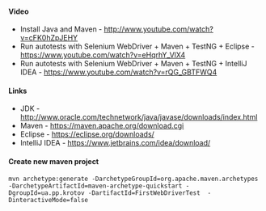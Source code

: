 #### Video
* Install Java and Maven  - http://www.youtube.com/watch?v=cFK0hZpJEHY
* Run autotests with Selenium WebDriver + Maven + TestNG + Eclipse - https://www.youtube.com/watch?v=eHqrhY_VlX4
* Run autotests with Selenium WebDriver + Maven + TestNG + IntelliJ IDEA - https://www.youtube.com/watch?v=rQG_GBTFWQ4

#### Links
* JDK - http://www.oracle.com/technetwork/java/javase/downloads/index.html
* Maven - https://maven.apache.org/download.cgi
* Eclipse - https://eclipse.org/downloads/
* IntelliJ IDEA - https://www.jetbrains.com/idea/download/

#### Create new maven project
```
mvn archetype:generate -DarchetypeGroupId=org.apache.maven.archetypes -DarchetypeArtifactId=maven-archetype-quickstart -DgroupId=ua.pp.krotov -DartifactId=FirstWebDriverTest  -DinteractiveMode=false
```

